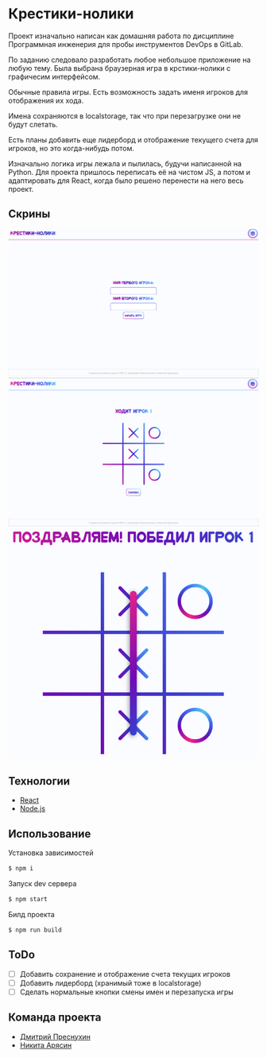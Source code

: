 # Крестики-нолики
Проект изначально написан как домашняя работа по дисциплине Программная инженерия для пробы инструментов DevOps в GitLab.

По заданию следовало разработать любое небольшое приложение на любую тему. Была выбрана браузерная игра в крстики-нолики с графичесим интерфейсом.

Обычные правила игры. Есть возможность задать именя игроков для отображения их хода.

Имена сохраняются в localstorage, так что при перезагрузке они не будут слетать.

Есть планы добавить еще лидерборд и отображение текущего счета для игроков, но это когда-нибудь потом.

Изначально логика игры лежала и пылилась, будучи написанной на Python. Для проекта пришлось переписать её на чистом JS, а потом и адаптировать для React, когда было решено перенести на него весь проект.

## Скрины
![Выбор имени](git-images/img1.webp) 
![Игра](git-images/img2.webp)
![Конец игры](git-images/img3.webp)

## Технологии
- [React](https://ru.legacy.reactjs.org/)
- [Node.js](https://nodejs.org/en)

## Использование

Установка зависимостей
```sh
$ npm i
```

Запуск dev сервера
```sh
$ npm start
```

Билд проекта 
```sh
$ npm run build
```

## ToDo

- [ ] Добавить сохранение и отображение счета текущих игроков
- [ ] Добавить лидерборд (хранимый тоже в localstorage)
- [ ] Сделать нормальные кнопки смены имен и перезапуска игры

## Команда проекта
- [Дмитрий Преснухин](https://github.com/Redegit)
- [Никита Арясин](#)
